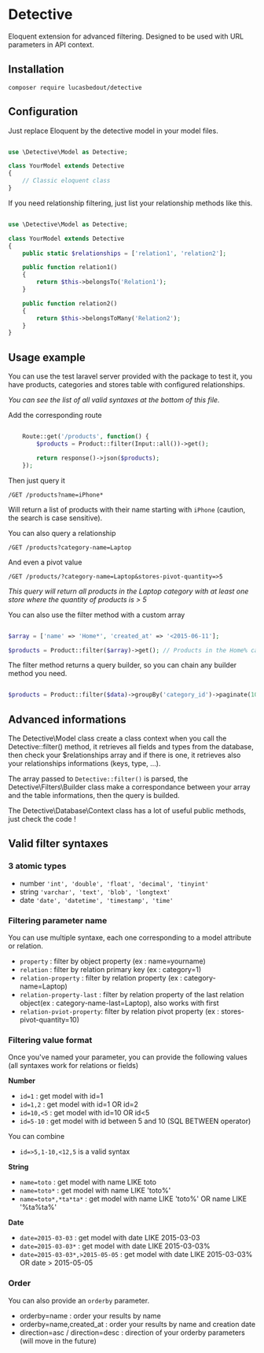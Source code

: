 # Detective

Eloquent extension for advanced filtering. Designed to be used with URL parameters in API context.

## Installation 

	composer require lucasbedout/detective

## Configuration

Just replace Eloquent by the detective model in your model files.

```php 

use \Detective\Model as Detective;

class YourModel extends Detective 
{
	// Classic eloquent class
}

``` 

If you need relationship filtering, just list your relationship methods like this.

```php 

use \Detective\Model as Detective;

class YourModel extends Detective 
{
	public static $relationships = ['relation1', 'relation2'];

	public function relation1() 
	{
		return $this->belongsTo('Relation1');
	}

	public function relation2() 
	{
		return $this->belongsToMany('Relation2');
	}
}

```

## Usage example

You can use the test laravel server provided with the package to test it, you have products, categories and stores table with configured relationships.

*You can see the list of all valid syntaxes at the bottom of this file.*

Add the corresponding route 

```php

	Route::get('/products', function() {
		$products = Product::filter(Input::all())->get();

		return response()->json($products);
	});
```

Then just query it 

	/GET /products?name=iPhone*

Will return a list of products with their name starting with `iPhone` (caution, the search is case sensitive).

You can also query a relationship

	/GET /products?category-name=Laptop

And even a pivot value 

	/GET /products/?category-name=Laptop&stores-pivot-quantity=>5 

*This query will return all products in the Laptop category with at least one store where the quantity of products is > 5*

You can also use the filter method with a custom array

```php 

$array = ['name' => 'Home*', 'created_at' => '<2015-06-11'];

$products = Product::filter($array)->get(); // Products in the Home% categories, created before the 11/06/2015.


```

The filter method returns a query builder, so you can chain any builder method you need.

```php 

$products = Product::filter($data)->groupBy('category_id')->paginate(10);

```

## Advanced informations

The Detective\Model class create a class context when you call the Detective::filter() method, it retrieves all fields and types from the database, then check your $relationships array and if there is one, it retrieves also your relationships informations (keys, type, ...).

The array passed to `Detective::filter()` is parsed, the Detective\Filters\Builder class make a correspondance between your array and the table informations, then the query is builded.

The Detective\Database\Context class has a lot of useful public methods, just check the code !

## Valid filter syntaxes

### 3 atomic types 

- number `'int', 'double', 'float', 'decimal', 'tinyint'`
- string `'varchar', 'text', 'blob', 'longtext'`
- date `'date', 'datetime', 'timestamp', 'time'`

### Filtering parameter name 

You can use multiple syntaxe, each one corresponding to a model attribute or relation.

- `property` : filter by object property (ex : name=yourname)
- `relation` : filter by relation primary key (ex : category=1)
- `relation-property` : filter by relation property (ex : category-name=Laptop)
- `relation-property-last` : filter by relation property of the last relation object(ex : category-name-last=Laptop), also works with first
- `relation-pviot-property`: filter by relation pivot property (ex : stores-pivot-quantity=10)

### Filtering value format

Once you've named your parameter, you can provide the following values (all syntaxes work for relations or fields)

**Number**

- `id=1` : get model with id=1
- `id=1,2` : get model with id=1 OR id=2 
- `id=10,<5` : get model with id=10 OR id<5
- `id=5-10` : get model with id between 5 and 10 (SQL BETWEEN operator)

You can combine 

- `id=>5,1-10,<12,5` is a valid syntax

**String**

- `name=toto` : get model with name LIKE toto
- `name=toto*` : get model with name LIKE 'toto%'
- `name=toto*,*ta*ta*` : get model with name LIKE 'toto%' OR name LIKE '%ta%ta%'

**Date**

- `date=2015-03-03` : get model with date LIKE 2015-03-03
- `date=2015-03-03*` : get model with date LIKE 2015-03-03%
- `date=2015-03-03*,>2015-05-05` : get model with date LIKE 2015-03-03% OR date > 2015-05-05

### Order 

You can also provide an `orderby` parameter.

- orderby=name : order your results by name 
- orderby=name,created_at : order your results by name and creation date
- direction=asc / direction=desc : direction of your orderby parameters (will move in the future)

